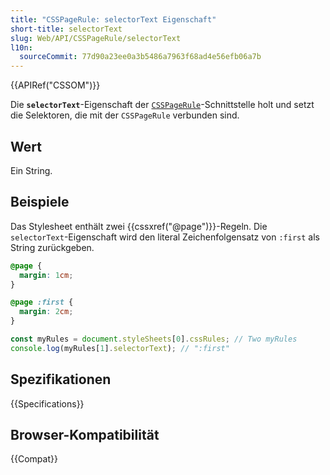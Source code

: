 ```yaml
---
title: "CSSPageRule: selectorText Eigenschaft"
short-title: selectorText
slug: Web/API/CSSPageRule/selectorText
l10n:
  sourceCommit: 77d90a23ee0a3b5486a7963f68ad4e56efb06a7b
---
```


{{APIRef("CSSOM")}}

Die **`selectorText`**-Eigenschaft der [`CSSPageRule`](/de/docs/Web/API/CSSPageRule)-Schnittstelle holt und setzt die Selektoren, die mit der `CSSPageRule` verbunden sind.

## Wert

Ein String.

## Beispiele

Das Stylesheet enthält zwei {{cssxref("@page")}}-Regeln. Die `selectorText`-Eigenschaft wird den literal Zeichenfolgensatz von `:first` als String zurückgeben.

```css
@page {
  margin: 1cm;
}

@page :first {
  margin: 2cm;
}
```

```js
const myRules = document.styleSheets[0].cssRules; // Two myRules
console.log(myRules[1].selectorText); // ":first"
```

## Spezifikationen

{{Specifications}}

## Browser-Kompatibilität

{{Compat}}
